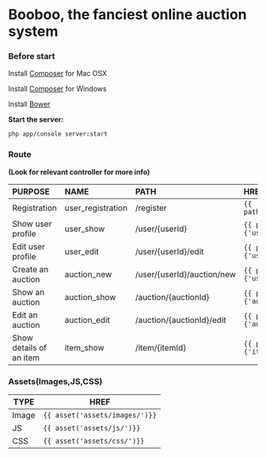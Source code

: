 Booboo, the fanciest online auction system
======

### Before start
Install [Composer](http://www.abeautifulsite.net/installing-composer-on-os-x/) for Mac OSX

Install [Composer](https://getcomposer.org/download/) for Windows

Install [Bower](http://bower.io/)

**Start the server:**
```sh
php app/console server:start
```
### Route
**(Look for relevant controller for more info)**
               
PURPOSE | NAME | PATH | HREF
:------------- | :------------- | :------------- | :------------
Registration | user_registration  | /register | `{{ path('user_registration'}}`
Show user profile| user_show  | /user/{userId} | `{{ path('user_show', {'userId': 1}) }}`
Edit user profile | user_edit  | /user/{userId}/edit | `{{ path('user_edit', {'userId': 1}) }}`
Create an auction| auction_new   | /user/{userId}/auction/new | `{{ path('auction_new', {'userId': 1}) }}`
Show an auction| auction_show  | /auction/{auctionId} | `{{ path('auction_show', {'auctionId': 1}) }}`
Edit an auction| auction_edit  | /auction/{auctionId}/edit | `{{ path('auction_edit', {'auctionId': 1}) }}`
Show details of an item | item_show  | /item/{itemId} | `{{ path('item_show', {'itemId': 1}) }}   `  

### Assets(Images,JS,CSS)

TYPE | HREF
------------ | ------------- 
Image | `{{ asset('assets/images/')}}`
JS | `{{ asset('assets/js/')}}`
CSS | `{{ asset('assets/css/')}}`

